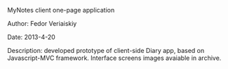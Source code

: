 MyNotes client one-page application

Author:
Fedor Veriaiskiy

Date:
2013-4-20

Description:
developed prototype of client-side Diary app, based on Javascript-MVC framework.
Interface screens images avaiable in archive.

